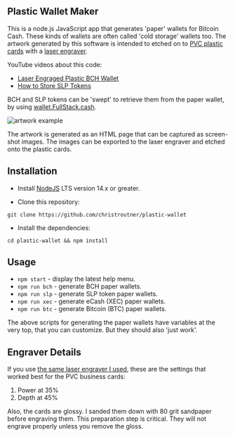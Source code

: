 ## Plastic Wallet Maker

This is a node.js JavaScript app that generates 'paper' wallets for Bitcoin Cash. These kinds of wallets are often called 'cold storage' wallets too. The artwork generated by this software is intended to etched on to [PVC plastic cards](https://amzn.to/3bV3cHj) with a [laser engraver](https://amzn.to/2V9ejXj).

YouTube videos about this code:

- [Laser Engraged Plastic BCH Wallet](https://youtu.be/3qn0mmfwlBQ)
- [How to Store SLP Tokens](https://youtu.be/g7G-TZ7fW2s)

BCH and SLP tokens can be 'swept' to retrieve them from the paper wallet, by using [wallet.FullStack.cash](https://wallet.fullstack.cash).

![artwork example](images/laser-engraver-screenshot.JPG)

The artwork is generated as an HTML page that can be captured as screen-shot
images. The images can be exported to the laser engraver and etched onto the
plastic cards.

## Installation

- Install [NodeJS](http://nodejs.org/) LTS version 14.x or greater.

- Clone this repository:

`git clone https://github.com/christroutner/plastic-wallet`

- Install the dependencies:

`cd plastic-wallet && npm install`

## Usage

- `npm start` - display the latest help menu.
- `npm run bch` - generate BCH paper wallets.
- `npm run slp` - generate SLP token paper wallets.
- `npm run xec` - generate eCash (XEC) paper wallets.
- `npm run btc` - generate Bitcoin (BTC) paper wallets.

The above scripts for generating the paper wallets have variables at the very top, that you can customize. But they should also 'just work'.

## Engraver Details

If you use [the same laser engraver I used](https://amzn.to/2V9ejXj), these are the settings that worked best for the PVC business cards:

1. Power at 35%
2. Depth at 45%

Also, the cards are glossy. I sanded them down with 80 grit sandpaper before
engraving them. This preparation step is critical. They will not engrave properly unless you remove the gloss.
